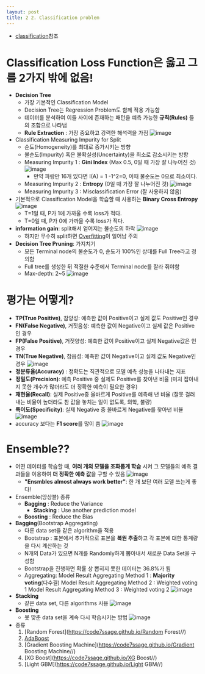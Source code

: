 ```yaml
---
layout: post
title: 2 2. Classification problem
---
```


- [classification](https://code7ssage.github.io/classification//)참조
# Classification Loss Function은 옳고 그름 2가지 밖에 없음!
- **Decision Tree**
	- 가장 기본적인 Classification Model 
	- Decision Tree는 Regression Problem도 함께 적용 가능함
	- 데이터를 분석하여 이들 사이에 존재하는 패턴을 예측 가능한 **규칙(Rules)** 들의 조합으로 나타냄
	- **Rule Extraction** : 가장 중요하고 강력한 해석력을 가짐
	![image](https://github.com/code7ssage/code7ssage.github.io/blob/master/assets/attached%20file/Pasted%20image%2020240105124748.png?raw=true)
- Classification Measuring Impurity for Split
	- 순도(Homogeneity)를 최대로 증가시키는 방향 
	- 불순도(Impurity) 혹은 불확실성(Uncertainty)을 최소로 감소시키는 방향
	- Measuring Impurity 1 : **Gini Index** (Max 0.5, 0일 때 가장 잘 나누어진 것)
		![image](https://github.com/code7ssage/code7ssage.github.io/blob/master/assets/attached%20file/Pasted%20image%2020240105123246.png?raw=true)
		- 만약 파랑만 16개 있다면 I(A) = 1 -1^2=0, 이때 불순도는 0으로 최소이다.
	- Measuring Impurity 2 : **Entropy** (0일 때 가장 잘 나누어진 것)
		![image](https://github.com/code7ssage/code7ssage.github.io/blob/master/assets/attached%20file/Pasted%20image%2020240105123512.png?raw=true)
	- Measuring Impurity 3 : Misclassification Error (잘 사용하지 않음)
- 기본적으로 Classification Model을 학습할 때 사용하는 **Binary Cross Entropy**
	![image](https://github.com/code7ssage/code7ssage.github.io/blob/master/assets/attached%20file/Pasted%20image%2020240105123911.png?raw=true)
	- T=1일 때, P가 1에 가까울 수록 loss가 적다.
	- T=0일 때, P가 0에 가까울 수록 loss가 적다.
- **information gain**: split해서 얻어지는 불순도의 하락
	![image](https://github.com/code7ssage/code7ssage.github.io/blob/master/assets/attached%20file/Pasted%20image%2020240105125149.png?raw=true)
	- 하지만 무수히 split하면 [Overfitting](https://code7ssage.github.io/Overfitting//)이 일어남 주의
- **Decision Tree Pruning**: 가지치기
	- 모든 Terminal node의 불순도가 0, 순도가 100%인 상태를 Full Tree라고 정의함 
	- Full tree를 생성한 뒤 적절한 수준에서 Terminal node를 잘라 줘야함
	- Max-depth: 2~5
	![image](https://github.com/code7ssage/code7ssage.github.io/blob/master/assets/attached%20file/Pasted%20image%2020240105125354.png?raw=true)
# 평가는 어떻게?
- **TP(True Positive)**, 참양성: 예측한 값이 Positive이고 실제 값도 Positive인 경우 
- **FN(False Negative)**, 거짓음성: 예측한 값이 Negative이고 실제 값은 Positive인 경우 
- **FP(False Positive)**, 거짓양성: 예측한 값이 Positive이고 실제 Negative값은 인 경우 
- **TN(True Negative)**, 참음성: 예측한 값이 Negative이고 실제 값도 Negative인 경우
	![image](https://github.com/code7ssage/code7ssage.github.io/blob/master/assets/attached%20file/Pasted%20image%2020240105125959.png?raw=true)
- **정분류율(Accuracy)** : 정확도는 직관적으로 모델 예측 성능을 나타내는 지표 
- **정밀도(Precision)**: 예측 Positive 중 실제도 Positive를 찾아낸 비율 
	(미처 잡아내지 못한 개수가 많더라도 더 정확한 예측이 필요한 경우) 
- **재현율(Recall)**: 실제 Positive중 올바르게 Positive를 예측해 낸 비율 
	(잘못 걸러내는 비율이 높더라도 참 값을 놓치는 일이 없도록, 의학, 불량) 
- **특이도(Specificity)**: 실제 Negative 중 올바르게 Negative를 찾아낸 비율
	![image](https://github.com/code7ssage/code7ssage.github.io/blob/master/assets/attached%20file/Pasted%20image%2020240105130120.png?raw=true)
- accuracy 보다는 **F1 score**를 많이 씀
	![image](https://github.com/code7ssage/code7ssage.github.io/blob/master/assets/attached%20file/Pasted%20image%2020240105130229.png?raw=true)

# Ensemble??
- 어떤 데이터를 학습할 때, **여러 개의 모델을 조화롭게 학습** 시켜 그 모델들의 예측 결과들을 이용하여 **더 정확한 예측 값**을 구할 수 있음
	![image](https://github.com/code7ssage/code7ssage.github.io/blob/master/assets/attached%20file/Pasted%20image%2020240105132025.png?raw=true)
	- **"Ensmbles almost always work better"**: 한 개 보단 여러 모델 쓰는게 좋다!
- Ensemble(앙상블) 종류 
	- **Bagging** : Reduce the Variance 
		- **Stacking** : Use another prediction model 
	- **Boosting** : Reduce the Bias
- **Bagging**(Bootstrap Aggregating)
	- 다른 data set을 같은 algorithm을 적용
	- Bootstrap : 표본에서 추가적으로 표본을 **복원 추출**하고 각 표본에 대한 통계량을 다시 계산하는 것
	- N개의 Data가 있으면 N개를 Randomly하게 뽑아내서 새로운 Data Set을 구성함
	- Bootstrap을 진행하면 확률 상 뽑히지 못한 데이터는 36.8%가 됨
	- Aggregating: 
		Model Result Aggregating Method 1 : **Majority voting**(다수결)
		Model Result Aggregating Method 2 : Weighted voting 1
		Model Result Aggregating Method 3 : Weighted voting 2
	![image](https://github.com/code7ssage/code7ssage.github.io/blob/master/assets/attached%20file/Pasted%20image%2020240105132442.png?raw=true)
- **Stacking**
	- 같은 data set, 다른 algorithms 사용
	![image](https://github.com/code7ssage/code7ssage.github.io/blob/master/assets/attached%20file/Pasted%20image%2020240105132618.png?raw=true)
- **Boosting**
	- 못 맞춘 data set을 계속 다시 학습시키는 방법
	![image](https://github.com/code7ssage/code7ssage.github.io/blob/master/assets/attached%20file/Pasted%20image%2020240105132807.png?raw=true)
- 종류
	1. [Random Forest](https://code7ssage.github.io/Random Forest//)
	2. [AdaBoost](https://code7ssage.github.io/AdaBoost//)
	3. [Gradient Boosting Machine](https://code7ssage.github.io/Gradient Boosting Machine//)
	4. [XG Boost](https://code7ssage.github.io/XG Boost//)
	5. [Light GBM](https://code7ssage.github.io/Light GBM//)